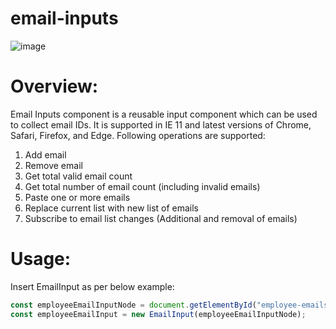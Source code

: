 # email-inputs
![image](https://user-images.githubusercontent.com/81437732/113436823-147a7000-93ee-11eb-8e64-7cc5b9e728d1.png)

# Overview:
Email Inputs component is a reusable input component which can be used to collect email IDs. It is supported in IE 11 and latest versions of Chrome, Safari, Firefox, and Edge. Following operations are supported:
1. Add email
2. Remove email
3. Get total valid email count
4. Get total number of email count (including invalid emails)
5. Paste one or more emails
6. Replace current list with new list of emails
7. Subscribe to email list changes (Additional and removal of emails)

# Usage:
Insert EmailInput as per below example:
```js
const employeeEmailInputNode = document.getElementById("employee-emails-input");
const employeeEmailInput = new EmailInput(employeeEmailInputNode);
```
